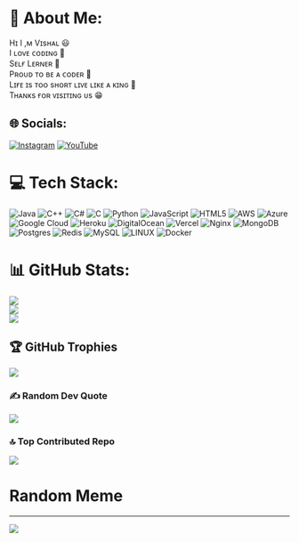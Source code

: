 # 💫 About Me:
 Hɪ I ,ᴍ Vɪsʜᴀʟ 😃<br>I ʟᴏᴠᴇ ᴄᴏᴅɪɴɢ 💖<br>Sᴇʟғ Lᴇʀɴᴇʀ 🤫<br>Pʀᴏᴜᴅ ᴛᴏ ʙᴇ ᴀ ᴄᴏᴅᴇʀ 😤<br>Lɪғᴇ ɪs ᴛᴏᴏ sʜᴏʀᴛ ʟɪᴠᴇ ʟɪᴋᴇ ᴀ ᴋɪɴɢ 👑<br>Tʜᴀɴᴋs ғᴏʀ ᴠɪsɪᴛɪɴɢ ᴜs 😁


## 🌐 Socials:
[![Instagram](https://img.shields.io/badge/Instagram-%23E4405F.svg?logo=Instagram&logoColor=white)](https://instagram.com/vishal_borse199) [![YouTube](https://img.shields.io/badge/YouTube-%23FF0000.svg?logo=YouTube&logoColor=white)](https://youtube.com/@PYTHON_GOD546) 

# 💻 Tech Stack:
![Java](https://img.shields.io/badge/java-%23ED8B00.svg?style=for-the-badge&logo=java&logoColor=white) ![C++](https://img.shields.io/badge/c++-%2300599C.svg?style=for-the-badge&logo=c%2B%2B&logoColor=white) ![C#](https://img.shields.io/badge/c%23-%23239120.svg?style=for-the-badge&logo=c-sharp&logoColor=white) ![C](https://img.shields.io/badge/c-%2300599C.svg?style=for-the-badge&logo=c&logoColor=white) ![Python](https://img.shields.io/badge/python-3670A0?style=for-the-badge&logo=python&logoColor=ffdd54) ![JavaScript](https://img.shields.io/badge/javascript-%23323330.svg?style=for-the-badge&logo=javascript&logoColor=%23F7DF1E) ![HTML5](https://img.shields.io/badge/html5-%23E34F26.svg?style=for-the-badge&logo=html5&logoColor=white) ![AWS](https://img.shields.io/badge/AWS-%23FF9900.svg?style=for-the-badge&logo=amazon-aws&logoColor=white) ![Azure](https://img.shields.io/badge/azure-%230072C6.svg?style=for-the-badge&logo=azure-devops&logoColor=white) ![Google Cloud](https://img.shields.io/badge/Google%20Cloud-%234285F4.svg?style=for-the-badge&logo=google-cloud&logoColor=white) ![Heroku](https://img.shields.io/badge/heroku-%23430098.svg?style=for-the-badge&logo=heroku&logoColor=white) ![DigitalOcean](https://img.shields.io/badge/DigitalOcean-%230167ff.svg?style=for-the-badge&logo=digitalOcean&logoColor=white) ![Vercel](https://img.shields.io/badge/vercel-%23000000.svg?style=for-the-badge&logo=vercel&logoColor=white) ![Nginx](https://img.shields.io/badge/nginx-%23009639.svg?style=for-the-badge&logo=nginx&logoColor=white) ![MongoDB](https://img.shields.io/badge/MongoDB-%234ea94b.svg?style=for-the-badge&logo=mongodb&logoColor=white) ![Postgres](https://img.shields.io/badge/postgres-%23316192.svg?style=for-the-badge&logo=postgresql&logoColor=white) ![Redis](https://img.shields.io/badge/redis-%23DD0031.svg?style=for-the-badge&logo=redis&logoColor=white) ![MySQL](https://img.shields.io/badge/mysql-%2300f.svg?style=for-the-badge&logo=mysql&logoColor=white) ![LINUX](https://img.shields.io/badge/Linux-FCC624?style=for-the-badge&logo=linux&logoColor=black) ![Docker](https://img.shields.io/badge/docker-%230db7ed.svg?style=for-the-badge&logo=docker&logoColor=white)
# 📊 GitHub Stats:
![](https://github-readme-stats.vercel.app/api?username=vishal-1756&theme=blue-green&hide_border=false&include_all_commits=true&count_private=true)<br/>
![](https://github-readme-streak-stats.herokuapp.com/?user=vishal-1756&theme=blue-green&hide_border=false)<br/>
![](https://github-readme-stats.vercel.app/api/top-langs/?username=vishal-1756&theme=blue-green&hide_border=false&include_all_commits=true&count_private=true&layout=compact)

## 🏆 GitHub Trophies
![](https://github-profile-trophy.vercel.app/?username=vishal-1756&theme=dracula&no-frame=false&no-bg=true&margin-w=4)

### ✍️ Random Dev Quote
![](https://quotes-github-readme.vercel.app/api?type=horizontal&theme=radical)

### 🔝 Top Contributed Repo
![](https://github-contributor-stats.vercel.app/api?username=vishal-1756&limit=5&theme=discord&combine_all_yearly_contributions=true)

# Random Meme

<div id="random-meme"></div>

<script>
function getRandomMeme() {
  fetch('https://api.imgflip.com/get_memes')
    .then(response => response.json())
    .then(data => {
      const memes = data.data.memes;
      const randomIndex = Math.floor(Math.random() * memes.length);
      const randomMeme = memes[randomIndex];
      const caption = `<caption>`; // Replace with the actual caption

      const memeElement = document.getElementById('random-meme');
      memeElement.innerHTML = `
        ![Random Meme](${randomMeme.url})

        Caption: ${caption}
      `;
    });
}

getRandomMeme();
</script>


---
[![](https://visitcount.itsvg.in/api?id=vishal-1756&icon=9&color=5)](https://visitcount.itsvg.in)

<!-- Proudly created with GPRM ( https://gprm.itsvg.in ) -->
